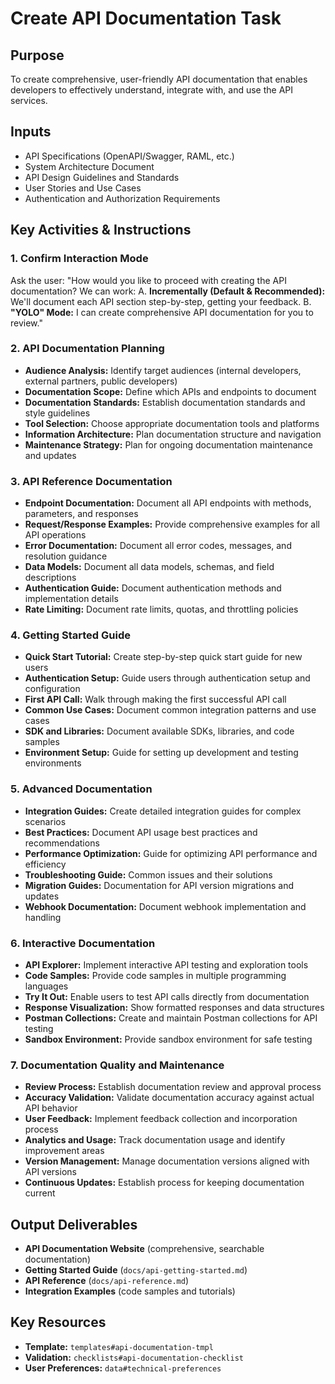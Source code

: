 # Create API Documentation Task

## Purpose

To create comprehensive, user-friendly API documentation that enables developers to effectively understand, integrate with, and use the API services.

## Inputs

- API Specifications (OpenAPI/Swagger, RAML, etc.)
- System Architecture Document
- API Design Guidelines and Standards
- User Stories and Use Cases
- Authentication and Authorization Requirements

## Key Activities & Instructions

### 1. Confirm Interaction Mode

Ask the user: "How would you like to proceed with creating the API documentation? We can work:
A. **Incrementally (Default & Recommended):** We'll document each API section step-by-step, getting your feedback.
B. **"YOLO" Mode:** I can create comprehensive API documentation for you to review."

### 2. API Documentation Planning

- **Audience Analysis:** Identify target audiences (internal developers, external partners, public developers)
- **Documentation Scope:** Define which APIs and endpoints to document
- **Documentation Standards:** Establish documentation standards and style guidelines
- **Tool Selection:** Choose appropriate documentation tools and platforms
- **Information Architecture:** Plan documentation structure and navigation
- **Maintenance Strategy:** Plan for ongoing documentation maintenance and updates

### 3. API Reference Documentation

- **Endpoint Documentation:** Document all API endpoints with methods, parameters, and responses
- **Request/Response Examples:** Provide comprehensive examples for all API operations
- **Error Documentation:** Document all error codes, messages, and resolution guidance
- **Data Models:** Document all data models, schemas, and field descriptions
- **Authentication Guide:** Document authentication methods and implementation details
- **Rate Limiting:** Document rate limits, quotas, and throttling policies

### 4. Getting Started Guide

- **Quick Start Tutorial:** Create step-by-step quick start guide for new users
- **Authentication Setup:** Guide users through authentication setup and configuration
- **First API Call:** Walk through making the first successful API call
- **Common Use Cases:** Document common integration patterns and use cases
- **SDK and Libraries:** Document available SDKs, libraries, and code samples
- **Environment Setup:** Guide for setting up development and testing environments

### 5. Advanced Documentation

- **Integration Guides:** Create detailed integration guides for complex scenarios
- **Best Practices:** Document API usage best practices and recommendations
- **Performance Optimization:** Guide for optimizing API performance and efficiency
- **Troubleshooting Guide:** Common issues and their solutions
- **Migration Guides:** Documentation for API version migrations and updates
- **Webhook Documentation:** Document webhook implementation and handling

### 6. Interactive Documentation

- **API Explorer:** Implement interactive API testing and exploration tools
- **Code Samples:** Provide code samples in multiple programming languages
- **Try It Out:** Enable users to test API calls directly from documentation
- **Response Visualization:** Show formatted responses and data structures
- **Postman Collections:** Create and maintain Postman collections for API testing
- **Sandbox Environment:** Provide sandbox environment for safe testing

### 7. Documentation Quality and Maintenance

- **Review Process:** Establish documentation review and approval process
- **Accuracy Validation:** Validate documentation accuracy against actual API behavior
- **User Feedback:** Implement feedback collection and incorporation process
- **Analytics and Usage:** Track documentation usage and identify improvement areas
- **Version Management:** Manage documentation versions aligned with API versions
- **Continuous Updates:** Establish process for keeping documentation current

## Output Deliverables

- **API Documentation Website** (comprehensive, searchable documentation)
- **Getting Started Guide** (`docs/api-getting-started.md`)
- **API Reference** (`docs/api-reference.md`)
- **Integration Examples** (code samples and tutorials)

## Key Resources

- **Template:** `templates#api-documentation-tmpl`
- **Validation:** `checklists#api-documentation-checklist`
- **User Preferences:** `data#technical-preferences`

